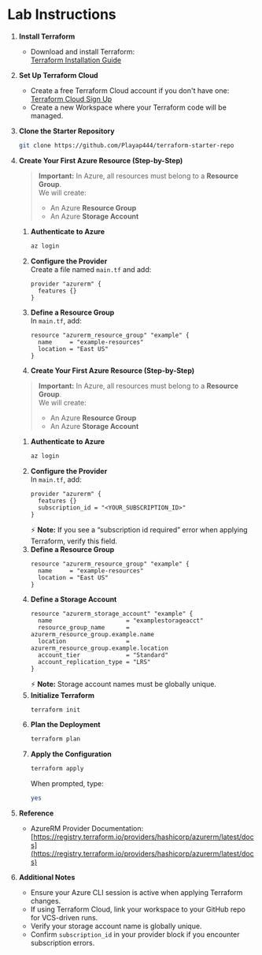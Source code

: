 # Lab Instructions

1. **Install Terraform**  
   - Download and install Terraform:  
     [Terraform Installation Guide](https://developer.hashicorp.com/terraform/downloads)

2. **Set Up Terraform Cloud**  
   - Create a free Terraform Cloud account if you don't have one:  
     [Terraform Cloud Sign Up](https://app.terraform.io/signup/account)  
   - Create a new Workspace where your Terraform code will be managed.

3. **Clone the Starter Repository**  
   ```bash
   git clone https://github.com/Playap444/terraform-starter-repo
   ```

4. **Create Your First Azure Resource (Step-by-Step)**  
   > **Important:** In Azure, all resources must belong to a **Resource Group**.  
   > We will create:
   > - An Azure **Resource Group**
   > - An Azure **Storage Account**

   1. **Authenticate to Azure**  
      ```bash
      az login
      ```

   2. **Configure the Provider**  
      Create a file named `main.tf` and add:
      ```hcl
      provider "azurerm" {
        features {}
      }
      ```

   3. **Define a Resource Group**  
      In `main.tf`, add:
      ```hcl
      resource "azurerm_resource_group" "example" {
        name     = "example-resources"
        location = "East US"
      }
      ```

   4. **Create Your First Azure Resource (Step-by-Step)**  
   > **Important:** In Azure, all resources must belong to a **Resource Group**.  
   > We will create:
   > - An Azure **Resource Group**
   > - An Azure **Storage Account**

   1. **Authenticate to Azure**  
      ```bash
      az login
      ```
   2. **Configure the Provider**  
      In `main.tf`, add:
      ```hcl
      provider "azurerm" {
        features {}
        subscription_id = "<YOUR_SUBSCRIPTION_ID>"
      }
      ```  
      ⚡ **Note:** If you see a “subscription id required” error when applying Terraform, verify this field.
   3. **Define a Resource Group**  
      ```hcl
      resource "azurerm_resource_group" "example" {
        name     = "example-resources"
        location = "East US"
      }
      ```
   4. **Define a Storage Account**  
      ```hcl
      resource "azurerm_storage_account" "example" {
        name                     = "examplestorageacct"
        resource_group_name      = azurerm_resource_group.example.name
        location                 = azurerm_resource_group.example.location
        account_tier             = "Standard"
        account_replication_type = "LRS"
      }
      ```  
      ⚡ **Note:** Storage account names must be globally unique.
   5. **Initialize Terraform**  
      ```bash
      terraform init
      ```
   6. **Plan the Deployment**  
      ```bash
      terraform plan
      ```
   7. **Apply the Configuration**  
      ```bash
      terraform apply
      ```  
      When prompted, type:
      ```bash
      yes
      ```

5. **Reference**  
   - AzureRM Provider Documentation:  
     [https://registry.terraform.io/providers/hashicorp/azurerm/latest/docs](https://registry.terraform.io/providers/hashicorp/azurerm/latest/docs)

6. **Additional Notes**  
   - Ensure your Azure CLI session is active when applying Terraform changes.  
   - If using Terraform Cloud, link your workspace to your GitHub repo for VCS-driven runs.  
   - Verify your storage account name is globally unique.  
   - Confirm `subscription_id` in your provider block if you encounter subscription errors.

